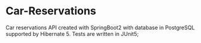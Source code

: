 # Car-Reservations
Car reservations API created with SpringBoot2 with database in PostgreSQL supported by Hibernate 5. Tests are written in JUnit5;
